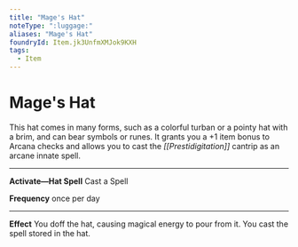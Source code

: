 ```yaml
---
title: "Mage's Hat"
noteType: ":luggage:"
aliases: "Mage's Hat"
foundryId: Item.jk3UnfmXMJok9KXH
tags:
  - Item
---
```


# Mage's Hat

This hat comes in many forms, such as a colorful turban or a pointy hat with a brim, and can bear symbols or runes. It grants you a +1 item bonus to Arcana checks and allows you to cast the _[[Prestidigitation]]_ cantrip as an arcane innate spell.

* * *

**Activate—Hat Spell** Cast a Spell

**Frequency** once per day

* * *

**Effect** You doff the hat, causing magical energy to pour from it. You cast the spell stored in the hat.
